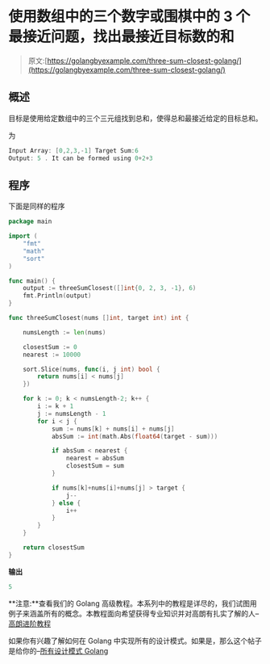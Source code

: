 # 使用数组中的三个数字或围棋中的 3 个最接近问题，找出最接近目标数的和

> 原文:[https://golangbyexample.com/three-sum-closest-golang/](https://golangbyexample.com/three-sum-closest-golang/)

## **概述**

目标是使用给定数组中的三个三元组找到总和，使得总和最接近给定的目标总和。

为

```go
Input Array: [0,2,3,-1] Target Sum:6
Output: 5 . It can be formed using 0+2+3 
```

## **程序**

下面是同样的程序

```go
package main

import (
	"fmt"
	"math"
	"sort"
)

func main() {
	output := threeSumClosest([]int{0, 2, 3, -1}, 6)
	fmt.Println(output)
}

func threeSumClosest(nums []int, target int) int {

	numsLength := len(nums)

	closestSum := 0
	nearest := 10000

	sort.Slice(nums, func(i, j int) bool {
		return nums[i] < nums[j]
	})

	for k := 0; k < numsLength-2; k++ {
		i := k + 1
		j := numsLength - 1
		for i < j {
			sum := nums[k] + nums[i] + nums[j]
			absSum := int(math.Abs(float64(target - sum)))

			if absSum < nearest {
				nearest = absSum
				closestSum = sum
			}

			if nums[k]+nums[i]+nums[j] > target {
				j--
			} else {
				i++
			}
		}
	}

	return closestSum
}
```

**输出**

```go
5
```

**注意:**查看我们的 Golang 高级教程。本系列中的教程是详尽的，我们试图用例子来涵盖所有的概念。本教程面向希望获得专业知识并对高朗有扎实了解的人–[高朗进阶教程](https://golangbyexample.com/golang-comprehensive-tutorial/)

如果你有兴趣了解如何在 Golang 中实现所有的设计模式。如果是，那么这个帖子是给你的–[所有设计模式 Golang](https://golangbyexample.com/all-design-patterns-golang/)